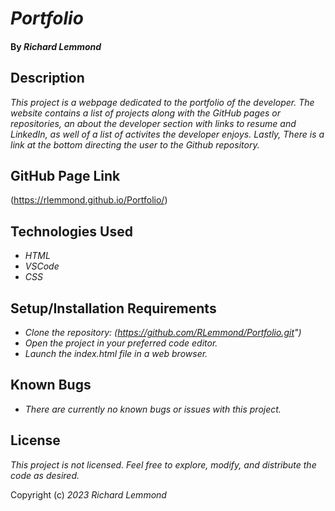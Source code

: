 # _Portfolio_

#### By _**Richard Lemmond**_


## Description

_This project is a webpage dedicated to the portfolio of the developer. The website contains a list of projects along with the GitHub pages or repositories, an about the developer section with links to resume and LinkedIn, as well of a list of activites the developer enjoys. Lastly, There is a link at the bottom directing the user to the Github repository._


## GitHub Page Link

(https://rlemmond.github.io/Portfolio/)


## Technologies Used

* _HTML_
* _VSCode_
* _CSS_


## Setup/Installation Requirements

* _Clone the repository: (https://github.com/RLemmond/Portfolio.git")_
* _Open the project in your preferred code editor._
* _Launch the index.html file in a web browser._


## Known Bugs

* _There are currently no known bugs or issues with this project._


## License

_This project is not licensed. Feel free to explore, modify, and distribute the code as desired._

Copyright (c) _2023_ _Richard Lemmond_

